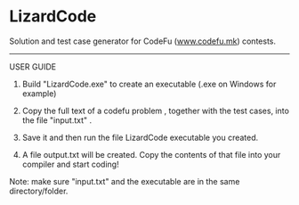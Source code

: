 # LizardCode
Solution and test case generator for CodeFu (www.codefu.mk) contests.

------------------------------------------------------------------------------------------
USER GUIDE

1) Build "LizardCode.exe" to create an executable (.exe on Windows for example)

2)  Copy the full text of a codefu problem , together with the test cases, into the file "input.txt" . 

3) Save it and then run the file LizardCode executable you created. 

4) A file output.txt will be created. Copy the contents of that file into your compiler and start coding!

Note: make sure "input.txt" and the executable are in the same directory/folder.

